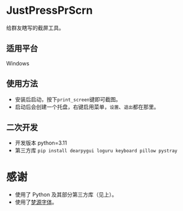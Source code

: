 # JustPressPrScrn

给群友瞎写的截屏工具。

## 适用平台

Windows

## 使用方法

- 安装后启动，按下`print_screen`键即可截图。
- 启动后会创建一个托盘，右键启用菜单，`设置`、`退出`都在那里。

## 二次开发

- 开发版本 python=3.11
- 第三方库 `pip install dearpygui loguru keyboard pillow pystray`

# 感谢

- 使用了 Python 及其部分第三方库（见上）。
- 使用了[梦源字体](https://github.com/Pal3love/dream-han-cjk)。